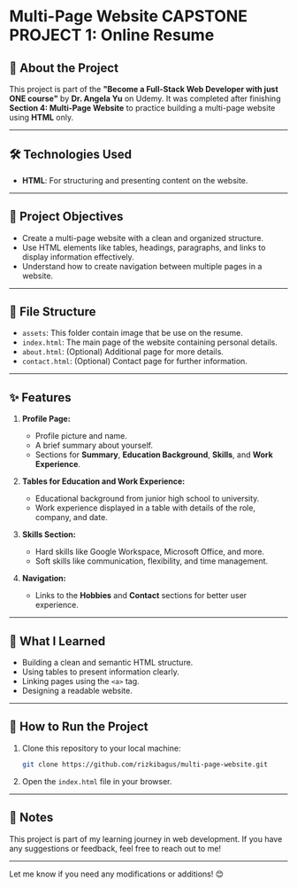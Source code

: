 # Multi-Page Website CAPSTONE PROJECT 1: Online Resume

## 📖 **About the Project**

This project is part of the **"Become a Full-Stack Web Developer with just ONE course"** by **Dr. Angela Yu** on Udemy. It was completed after finishing **Section 4: Multi-Page Website** to practice building a multi-page website using **HTML** only.

---

## 🛠 **Technologies Used**

- **HTML**: For structuring and presenting content on the website.

---

## 🎯 **Project Objectives**

- Create a multi-page website with a clean and organized structure.
- Use HTML elements like tables, headings, paragraphs, and links to display information effectively.
- Understand how to create navigation between multiple pages in a website.

---

## 📂 **File Structure**

- `assets`: This folder contain image that be use on the resume.
- `index.html`: The main page of the website containing personal details.
- `about.html`: (Optional) Additional page for more details.
- `contact.html`: (Optional) Contact page for further information.

---

## ✨ **Features**

1. **Profile Page:**

   - Profile picture and name.
   - A brief summary about yourself.
   - Sections for **Summary**, **Education Background**, **Skills**, and **Work Experience**.

2. **Tables for Education and Work Experience:**

   - Educational background from junior high school to university.
   - Work experience displayed in a table with details of the role, company, and date.

3. **Skills Section:**

   - Hard skills like Google Workspace, Microsoft Office, and more.
   - Soft skills like communication, flexibility, and time management.

4. **Navigation:**
   - Links to the **Hobbies** and **Contact** sections for better user experience.

---

## 🧠 **What I Learned**

- Building a clean and semantic HTML structure.
- Using tables to present information clearly.
- Linking pages using the `<a>` tag.
- Designing a readable website.

---

## 🚀 **How to Run the Project**

1. Clone this repository to your local machine:
   ```bash
   git clone https://github.com/rizkibagus/multi-page-website.git
   ```
2. Open the `index.html` file in your browser.

---

## 📝 **Notes**

This project is part of my learning journey in web development. If you have any suggestions or feedback, feel free to reach out to me!

---

Let me know if you need any modifications or additions! 😊
